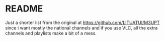 # README
Just a shorter list from the original at https://github.com/LITUATUI/M3UPT since i want mostly the national channels and if you use VLC, all the extra channels and playlists make a bit of a mess.
